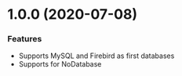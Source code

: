 # 1.0.0 (2020-07-08)

### Features

- Supports MySQL and Firebird as first databases
- Supports for NoDatabase